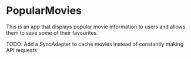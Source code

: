 # PopularMovies

This is an app that displays popular movie information to users and allows them to save some of their favourites.

TODO: Add a SyncAdapter to cache movies instead of constantly making API requests
